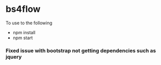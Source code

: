 # bs4flow

To use to the following
* npm install
* npm start

### Fixed issue with bootstrap not getting dependencies such as jquery
